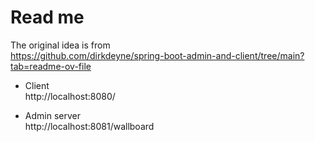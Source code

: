 # Read me

The original idea is from  
https://github.com/dirkdeyne/spring-boot-admin-and-client/tree/main?tab=readme-ov-file

- Client  
  http://localhost:8080/

- Admin server  
  http://localhost:8081/wallboard